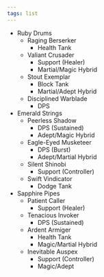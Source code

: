 ```yaml
---
tags: list
---
```

- Ruby Drums 
	- Raging Berserker
		- Health Tank
	- Valiant Crusader
		- Support (Healer)
		- Martial/Magic Hybrid
	- Stout Exemplar
		- Block Tank
		- Martial/Adept Hybrid
	- Disciplined Warblade
		- DPS 
- Emerald Strings 
	- Peerless Shadow
		- DPS (Sustained)
		- Adept/Magic Hybrid
	- Eagle-Eyed Musketeer
		- DPS (Burst)
		- Adept/Martial Hybrid
	- Silent Shinobi
		- Support (Controller)
	- Swift Vindicator
		- Dodge Tank
- Sapphire Pipes
	- Patient Caller
		- Support (Healer)
	- Tenacious Invoker 
		- DPS (Sustained)
	- Ardent Armiger
		- Health Tank
		- Magic/Martial Hybrid
	- Inevitable Auspex
		- Support (Controller)
		- Magic/Adept